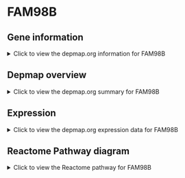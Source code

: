 <h1>FAM98B</h1>

<h2>Gene information</h2>
<details>
  <summary>Click to view the depmap.org information for FAM98B</summary>
  <p><a href="https://depmap.org/portal/gene/FAM98B?tab=about" target="_BLANK">Open page in a new tab...</a></p>
  <iframe src="https://depmap.org/portal/gene/FAM98B?tab=about" style="border:none;width:100%;height:800px"></iframe>
</details>

<h2>Depmap overview</h2>
<details>
  <summary>Click to view the depmap.org summary for FAM98B</summary>
  <p><a href="https://depmap.org/portal/gene/FAM98B?tab=overview" target="_BLANK">Open page in a new tab...</a></p>
  <iframe src="https://depmap.org/portal/gene/FAM98B?tab=overview" style="border:none;width:100%;height:800px"></iframe>
</details>

<h2>Expression</h2>
<details>
  <summary>Click to view the depmap.org expression data for FAM98B</summary>
  <p><a href="https://depmap.org/portal/gene/FAM98B?tab=characterization" target="_BLANK">Open page in a new tab...</a></p>
  <iframe src="https://depmap.org/portal/gene/FAM98B?tab=characterization" style="border:none;width:100%;height:800px"></iframe>
</details>



<h2>Reactome Pathway diagram</h2>
<details>
  <summary>Click to view the Reactome pathway for FAM98B</summary>
  <p><a href="https://reactome.org/PathwayBrowser/#/R-HSA-6784531" target="_BLANK">Open page in a new tab...</a></p>
  <p>tRNA processing in the nucleus</p>
<iframe src="https://reactome.org/PathwayBrowser/#/R-HSA-6784531" style="border:none;width:100%;height:800px"></iframe>
</details>




